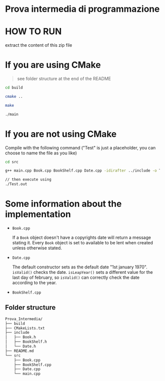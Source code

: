 # Prova intermedia di programmazione
# HOW TO RUN
extract the content of this zip file

# If you are using CMake
> see folder structure at the end of the README

```bash
cd build

cmake ..

make

./main

```
# If you are not using CMake 

Compile with the following command ("Test" is just a placeholder, you can choose to name the file as you like)

```bash
cd src

g++ main.cpp Book.cpp BookShelf.cpp Date.cpp -idirafter ../include -o Test.out

// then execute using
./Test.out
```



# Some information about the implementation

* `Book.cpp`
  
	If a `Book` object doesn't have a copyrights date will return a message stating it.
	Every `Book` object is set to available to be lent when created unless otherwise stated.
	
	
* `Date.cpp`
  
	The default constructor sets as the default date "1st january 1970".
	`isValid()` checks the date.
	`isLeapYear()` sets a different value for the last day of february, so `isValid()` can correctly check the date according to the year.
	
* `BookShelf.cpp`





## Folder structure
```bash
Prova_Intermedia/
├── build
├── CMakeLists.txt
├── include
│   ├── Book.h
│   ├── BookShelf.h
│   └── Date.h
├── README.md
└── src
    ├── Book.cpp
    ├── BookShelf.cpp
    ├── Date.cpp
    └── main.cpp
```

